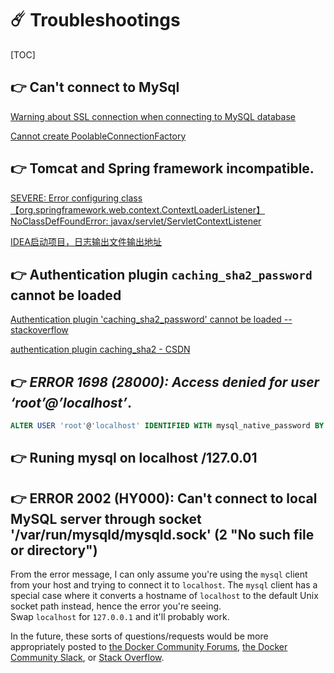 # ☄️ Troubleshootings

[TOC]



## 👉 Can't connect to MySql
[Warning about SSL connection when connecting to MySQL database](https://stackoverflow.com/questions/34189756/warning-about-ssl-connection-when-connecting-to-mysql-database)

[Cannot create PoolableConnectionFactory](https://stackoverflow.com/questions/5203696/cannot-create-poolableconnectionfactory)



## 👉 Tomcat and Spring framework incompatible.
[SEVERE: Error configuring class 【org.springframework.web.context.ContextLoaderListener】NoClassDefFoundError: javax/servlet/ServletContextListener](https://stackoverflow.com/questions/68995226/severe-error-configuring-class-org-springframework-web-context-contextloaderli)

[IDEA启动项目，日志输出文件输出地址](https://blog.csdn.net/David_jiahuan/article/details/102583873)



## 👉 Authentication plugin `caching_sha2_password` cannot be loaded
[Authentication plugin 'caching_sha2_password' cannot be loaded -- stackoverflow](https://stackoverflow.com/questions/49194719/authentication-plugin-caching-sha2-password-cannot-be-loaded)

[authentication plugin caching_sha2 - CSDN](https://blog.csdn.net/u012613251/article/details/80346665)



## 👉 _ERROR 1698 (28000): Access denied for user ‘root’@’localhost’_.



```sql
ALTER USER 'root'@'localhost' IDENTIFIED WITH mysql_native_password BY 'insert_password';
```


[How to Solve MySQL Error: Access denied for user root@localhost]: https://phoenixnap.com/kb/access-denied-for-user-root-localhost



## 👉 Runing mysql on localhost /127.0.01



[Getting Error: connect ECONNREFUSED 127.0.0.1:3306 | Stackoverflow]: https://stackoverflow.com/questions/56374530/getting-error-connect-econnrefused-127-0-0-13306




## 👉 ERROR 2002 (HY000): Can't connect to local MySQL server through socket '/var/run/mysqld/mysqld.sock' (2 "No such file or directory")

From the error message, I can only assume you're using the `mysql` client from your host and trying to connect it to `localhost`. The `mysql` client has a special case where it converts a hostname of `localhost` to the default Unix socket path instead, hence the error you're seeing. Swap `localhost` for `127.0.0.1` and it'll probably work.

In the future, these sorts of questions/requests would be more appropriately posted to [the Docker Community Forums](https://forums.docker.com/), [the Docker Community Slack](https://blog.docker.com/2016/11/introducing-docker-community-directory-docker-community-slack/), or [Stack Overflow](https://stackoverflow.com/search?tab=newest&q=docker).



[ERROR 2002 (HY000): Can't connect to local MySQL server through socket '/var/run/mysqld/mysqld.sock' (2 "No such file or directory") #157 | Github Issues]: https://github.com/MariaDB/mariadb-docker/issues/157

